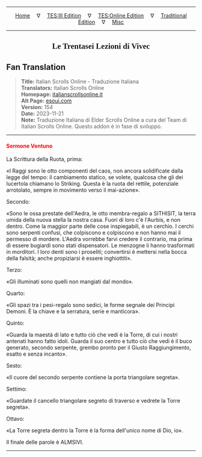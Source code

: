 
---

<!-- Jekyll Page Links -->

<center>
<a href="../../../../../index.html">Home</a>
&emsp;&nabla;&emsp;
<a href="../../../../index-tes3.html">TES:III Edition</a>
&emsp;&nabla;&emsp;
<a href="../../../../index-teso.html">TES:Online Edition</a>
&emsp;&nabla;&emsp;
<a href="../../../../index-traditional.html">Traditional Edition</a>
&emsp;&nabla;&emsp;
<a href="../../../../index-misc.html">Misc</a>
</center>

<!-- Markdown Body Below: -->

---

<center>
<h2><span style="font-family:Georgia">Le Trentasei Lezioni di Vivec</span></h2>
</center>

## Fan Translation

> __Title:__ Italian Scrolls Online - Traduzione Italiana\
> __Translators:__ Italian Scrolls Online\
> __Homepage:__ [italianscrollsonline.it][1]\
> __Alt Page:__ [esoui.com][2]\
> __Version:__ 154\
> __Date:__ 2023-11-21\
> __Note:__ Traduzione Italiana di Elder Scrolls Online a cura del Team di Italian Scrolls Online. Questo addon è in fase di sviluppo.

[1]: http://italianscrollsonline.it/
[2]: https://www.esoui.com/downloads/info2854-ItalianScrollsOnline-TraduzioneItaliana.html

---

#### <span style="color:red">Sermone Ventuno</span>

La Scrittura della Ruota, prima:

«I Raggi sono le otto componenti del caos, non ancora solidificate dalla legge del tempo: il cambiamento statico, se volete, qualcosa che gli dei lucertola chiamano lo Striking. Questa è la ruota del rettile, potenziale arrotolato, sempre in movimento verso il mai-azione».

Secondo:

«Sono le ossa prestate dell'Aedra, le otto membra-regalo a SITHISIT, la terra umida della nuova stella la nostra casa. Fuori di loro c'è l'Aurbis, e non dentro. Come la maggior parte delle cose inspiegabili, è un cerchio. I cerchi sono serpenti confusi, che colpiscono e colpiscono e non hanno mai il permesso di mordere. L'Aedra vorrebbe farvi credere il contrario, ma prima di essere bugiardi sono stati dispensatori. Le menzogne li hanno trasformati in morditori. I loro denti sono i proseliti; convertirsi è mettersi nella bocca della falsità; anche propiziarsi è essere inghiottiti».

Terzo:

«Gli illuminati sono quelli non mangiati dal mondo».

Quarto:

«Gli spazi tra i pesi-regalo sono sedici, le forme segnale dei Principi Demoni. È la chiave e la serratura, serie e manticora».

Quinto:

«Guarda la maestà di lato e tutto ciò che vedi è la Torre, di cui i nostri antenati hanno fatto idoli. Guarda il suo centro e tutto ciò che vedi è il buco generato, secondo serpente, grembo pronto per il Giusto Raggiungimento, esatto e senza incanto».

Sesto:

«Il cuore del secondo serpente contiene la porta triangolare segreta».

Settimo:

«Guardate il cancello triangolare segreto di traverso e vedrete la Torre segreta».

Ottavo:

«La Torre segreta dentro la Torre è la forma dell'unico nome di Dio, io».

Il finale delle parole è ALMSIVI.

---
